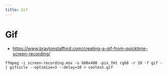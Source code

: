 ```yaml
---
title: Gif
---
```


# Gif

- https://www.braytonstafford.com/creating-a-gif-from-quicktime-screen-recording/

```
ffmpeg -i screen-recording.mov -s 600x400 -pix_fmt rgb8 -r 10 -f gif - | gifsicle --optimize=3 --delay=10 > coolest.gif
```
